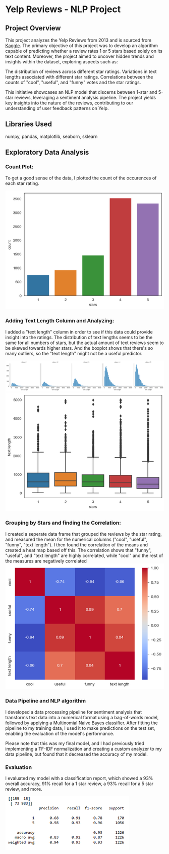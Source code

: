 # Yelp Reviews - NLP Project

## Project Overview
This project analyzes the Yelp Reviews from 2013 and is sourced from [Kaggle](https://www.kaggle.com/c/yelp-recsys-2013). The primary objective of this project was to develop an algorithm capable of predicting whether a review rates 1 or 5 stars based solely on its text content. Moreover, the project aimed to uncover hidden trends and insights within the dataset, exploring aspects such as:

The distribution of reviews across different star ratings.
Variations in text lengths associated with different star ratings.
Correlations between the counts of "cool", "useful", and "funny" votes and the star ratings.

This initiative showcases an NLP model that discerns between 1-star and 5-star reviews, leveraging a sentiment analysis pipeline. The project yields key insights into the nature of the reviews, contributing to our understanding of user feedback patterns on Yelp.



## Libraries Used
numpy, pandas, matplotlib, seaborn, sklearn

## Exploratory Data Analysis
### Count Plot:
To get a good sense of the data, I plotted the count of the occurences of each star rating.

![](images/NLP_count.png)


### Adding Text Length Column and Analyzing:
I added a "text length" column in order to see if this data could provide insight into the ratings.
The distribution of text lengths seems to be the same for all numbers of stars, but the actual amount of text reviews seem to be skewed towards higher stars. And the boxplot shows that there's so many outliers, so the "text length" might not be a useful predictor.

![](images/NLP_eda.png)
![](images/NLP_edabox.png)

### Grouping by Stars and finding the Correlation:
I created a seperate data frame that grouped the reviews by the star rating, and measured the mean for the numerical columns ("cool", "useful", "funny", "text length"). I then found the correlation of the means and created a heat map based off this. The correlation shows that "funny", "useful", and "text length" are highly correlated, while "cool" and the rest of the measures are negatively correlated
![](images/NLP_corr.png)


### Data Pipeline and NLP algorithm
I developed a data processing pipeline for sentiment analysis that transforms text data into a numerical format using a bag-of-words model, followed by applying a Multinomial Naive Bayes classifier. After fitting the pipeline to my training data, I used it to make predictions on the test set, enabling the evaluation of the model's performance.

Please note that this was my final model, and I had previously tried implementing a TF-IDF normalization and creating a custom analyzer to my data pipeline, but found that it decreased the accuracy of my model. 

### Evaluation
I evaluated my model with a classification report, which showed a 93% overall accuracy, 91% recall for a 1 star review, a 93% recall for a 5 star review, and more. 

![](images/NLP_evl.png)


